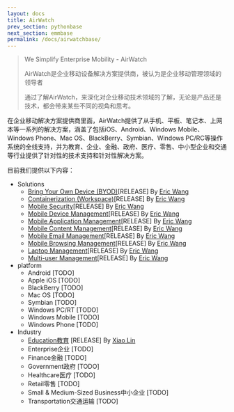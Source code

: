 ```yaml
---
layout: docs
title: AirWatch
prev_section: pythonbase
next_section: emmbase
permalink: /docs/airwatchbase/
---
```


>We Simplify Enterprise Mobility - AirWatch
>
>AirWatch是企业移动设备解决方案提供商，被认为是企业移动管理领域的领导者
>
>通过了解AirWatch，来深化对企业移动技术领域的了解，无论是产品还是技术，都会带来某些不同的视角和思考。

在企业移动解决方案提供商里面，AirWatch提供了从手机、平板、笔记本、上网本等一系列的解决方案，涵盖了包括iOS、Android、Windows Mobile、Windows Phone、Mac OS、BlackBerry、Symbian、Windows PC/RC等操作系统的全线支持，并为教育、企业、金融、政府、医疗、零售、中小型企业和交通等行业提供了针对性的技术支持和针对性解决方案。

目前我们提供以下内容：

*   Solutions
    *   [Bring Your Own Device (BYOD)]\[RELEASE] By [Eric Wang]
    *   [Containerization (Workspace)]\[RELEASE] By [Eric Wang]
    *   [Mobile Security]\[RELEASE] By [Eric Wang]
    *   [Mobile Device Management]\[RELEASE] By [Eric Wang]
    *   [Mobile Application Management]\[RELEASE] By [Eric Wang]
    *   [Mobile Content Management]\[RELEASE] By [Eric Wang]
    *   [Mobile Email Management]\[RELEASE] By [Eric Wang]
    *   [Mobile Browsing Management]\[RELEASE] By [Eric Wang]
    *   [Laptop Management]\[RELEASE] By [Eric Wang]
    *   [Multi-user Management]\[RELEASE] By [Eric Wang]
*   platform
    *   Android [TODO]
    *   Apple iOS [TODO]
    *   BlackBerry [TODO]
    *   Mac OS [TODO]
    *   Symbian [TODO]
    *   Windows PC/RT [TODO]
    *   Windows Mobile [TODO]
    *   Windows Phone [TODO]
*   Industry
    *   [Education教育] \[RELEASE] By [Xiao Lin]
    *   Enterprise企业 [TODO]
    *   Finance金融 [TODO]
    *   Government政府 [TODO]
    *   Healthcare医疗 [TODO]
    *   Retail零售 [TODO]
    *   Small & Medium-Sized Business中小企业 [TODO]
    *   Transportation交通运输 [TODO]

[Bring Your Own Device (BYOD)]:{{site.url}}/airwatch/byod/
[Containerization (Workspace)]:{{site.url}}/airwatch/containerization/
[Mobile Security]:{{site.url}}/airwatch/security/
[Mobile Device Management]:{{site.url}}/airwatch/mdm/
[Mobile Application Management]:{{site.url}}/airwatch/mam/
[Mobile Content Management]:{{site.url}}/airwatch/mcm/
[Mobile Email Management]:{{site.url}}/airwatch/mem/
[Mobile Browsing Management]:{{site.url}}/airwatch/mbm/
[Laptop Management]:{{site.url}}/airwatch/laptop/
[Multi-user Management]:{{site.url}}/airwatch/multiuser/

[Android]:{{site.url}}/airwatch/android/
[Apple iOS]:{{site.url}}/airwatch/ios/
[BlackBerry]:{{site.url}}/airwatch/blackberry/
[Mac OS]:{{site.url}}/airwatch/macos/
[Symbian]:{{site.url}}/airwatch/symbian/
[Windows PC/RT]:{{site.url}}/airwatch/windowspc/
[Windows Mobile]:{{site.url}}/airwatch/windowsmobile/
[Windows Phone]:{{site.url}}/airwatch/windowsphone/

[Education教育]:{{site.url}}/airwatch/education/
[Enterprise企业]:{{site.url}}/airwatch/enterprise/
[Finance金融]:{{site.url}}/airwatch/finance/
[Government政府]:{{site.url}}/airwatch/government/
[Healthcare医疗]:{{site.url}}/airwatch/healthcare/
[Retail零售]:{{site.url}}/airwatch/retail/
[Small & Medium-Sized Business中小企业]:{{site.url}}/airwatch/business/
[Transportation交通运输]:{{site.url}}/airwatch/transport/

[Eric Wang]:http://github.com/wh1100717
[Xiao Lin]:https://github.com/zxldmn